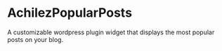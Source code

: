 # AchilezPopularPosts
A customizable wordpress plugin widget that displays the most popular posts on your blog.
